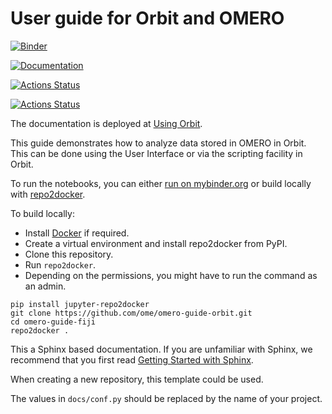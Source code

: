 # User guide for Orbit and OMERO
[![Binder](https://mybinder.org/badge_logo.svg)](https://mybinder.org/v2/gh/ome/omero-guide-orbit/master?filepath=notebooks)

[![Documentation](https://readthedocs.org/projects/omero-guide-orbit/badge/?version=latest)](https://omero-guides.readthedocs.io/en/latest/orbit/docs/index.html)

[![Actions Status](https://github.com/ome/omero-guide-orbit/workflows/repo2docker/badge.svg)](https://github.com/ome/omero-guide-orbit/actions)

[![Actions Status](https://github.com/ome/omero-guide-orbit/workflows/sphinx/badge.svg)](https://github.com/ome/omero-guide-orbit/actions)

The documentation is deployed at [Using Orbit](https://omero-guides.readthedocs.io/en/latest/orbit/docs/index.html).

This guide demonstrates how to analyze data stored in OMERO in Orbit.
This can be done using the User Interface or via the scripting facility in Orbit.


To run the notebooks, you can either [run on mybinder.org](https://mybinder.org/v2/gh/ome/omero-guide-orbit/master?filepath=notebooks) or build locally with [repo2docker](https://repo2docker.readthedocs.io/).

To build locally:

 * Install [Docker](https://www.docker.com/) if required.
 * Create a virtual environment and install repo2docker from PyPI.
 * Clone this repository.
 * Run  ``repo2docker``. 
 * Depending on the permissions, you might have to run the command as an admin.

```
pip install jupyter-repo2docker
git clone https://github.com/ome/omero-guide-orbit.git
cd omero-guide-fiji
repo2docker .
```


This a Sphinx based documentation. 
If you are unfamiliar with Sphinx, we recommend that you first read 
[Getting Started with Sphinx](https://docs.readthedocs.io/en/stable/intro/getting-started-with-sphinx.html).

When creating a new repository, this template could be used.

The values in ``docs/conf.py`` should be replaced by the name of your project.
